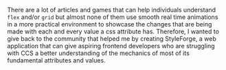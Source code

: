 There are a lot of articles and games that can help individuals understand <code>flex</code> and/or <code>grid</code> but almost none of them use smooth real time animations in a more practical environment to showcase the changes that are being made with each and every value a css attribute has. Therefore, I wanted to give back to the community that helped me by creating StyleForge, a web application that can give aspiring frontend developers who are struggling with CCS a better understanding of the mechanics of most of its fundamental attributes and values. 

